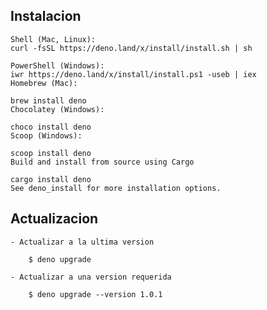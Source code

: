 
## Instalacion

    Shell (Mac, Linux):
    curl -fsSL https://deno.land/x/install/install.sh | sh

    PowerShell (Windows):
    iwr https://deno.land/x/install/install.ps1 -useb | iex
    Homebrew (Mac):

    brew install deno
    Chocolatey (Windows):

    choco install deno
    Scoop (Windows):

    scoop install deno
    Build and install from source using Cargo

    cargo install deno
    See deno_install for more installation options.


## Actualizacion

    - Actualizar a la ultima version
    
        $ deno upgrade

    - Actualizar a una version requerida

        $ deno upgrade --version 1.0.1